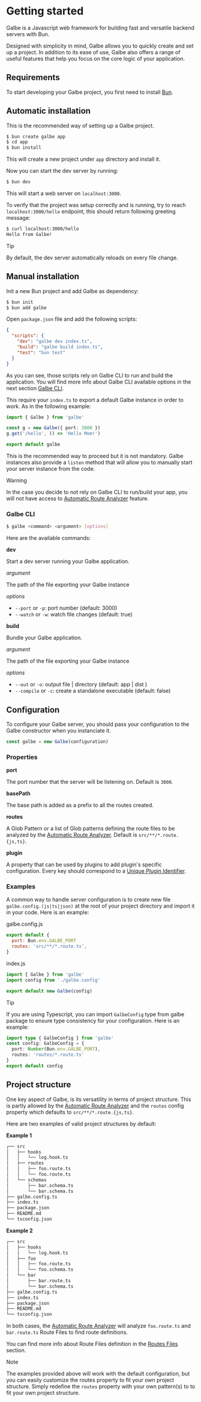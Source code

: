 # Getting started

Galbe is a Javascript web framework for building fast and versatile backend servers with Bun.

Designed with simplicity in mind, Galbe allows you to quickly create and set up a project. In addition to its ease of use, Galbe also offers a range of useful features that help you focus on the core logic of your application.

## Requirements

To start developing your Galbe project, you first need to install [Bun](https://bun.sh).

## Automatic installation

This is the recommended way of setting up a Galbe project.

```bash
$ bun create galbe app
$ cd app
$ bun install
```

This will create a new project under `app` directory and install it.

Now you can start the dev server by running:

```bash
$ bun dev
```

This will start a web server on `localhost:3000`.

To verify that the project was setup correctly and is running, try to reach `localhost:3000/hello` endpoint, this should return following greeting message:

```bash
$ curl localhost:3000/hello
Hello from Galbe!
```

> [!TIP]  
> By default, the dev server automatically reloads on every file change.

## Manual installation

Init a new Bun project and add Galbe as dependency:

```bash
$ bun init
$ bun add galbe
```

Open `package.json` file and add the following scripts:

```json
{
  "scripts": {
    "dev": "galbe dev index.ts",
    "build": "galbe build index.ts",
    "test": "bun test"
  }
}
```

As you can see, those scripts rely on Galbe CLI to run and build the application. You will find more info about Galbe CLI available options in the next section [Galbe CLI](#galbe-cli).

This require your `index.ts` to export a default Galbe instance in order to work. As in the following example:

```ts
import { Galbe } from 'galbe'

const g = new Galbe({ port: 3000 })
g.get('/hello', () => 'Hello Mom!')

export default galbe
```

This is the recommended way to proceed but it is not mandatory. Galbe instances also provide a `listen` method that will allow you to manually start your server instance from the code.

> [!WARNING]
> In the case you decide to not rely on Galbe CLI to run/build your app, you will not have access to [Automatic Route Analyzer](routes.md#automatic-route-analyzer) feature.

### Galbe CLI

```bash
$ galbe <command> <argument> [options]
```

Here are the available commands:

**dev**

Start a dev server running your Galbe application.

_argument_

The path of the file exporting your Galbe instance

_options_

- `--port` or `-p`: port number (default: 3000)
- `--watch` or `-w`: watch file changes (default: true)

**build**

Bundle your Galbe application.

_argument_

The path of the file exporting your Galbe instance

_options_

- `--out` or `-o`: output file | directory (default: app | dist )
- `--compile` or `-c`: create a standalone executable (default: false)

## Configuration

To configure your Galbe server, you should pass your configuration to the Galbe constructor when you instanciate it.

```ts
const galbe = new Galbe(configuration)
```

### Properties

**port**

The port number that the server will be listening on. Default is `3000`.

**basePath**

The base path is added as a prefix to all the routes created.

**routes**

A Glob Pattern or a list of Glob patterns defining the route files to be analyzed by the [Automatic Route Analyzer](routes.md#automatic-route-analyzer). Default is `src/**/*.route.{js,ts}`.

**plugin**

A property that can be used by plugins to add plugin's specific configuration. Every key should correspond to a [Unique Plugin Identifier](plugins.md).

### Examples

A common way to handle server configuration is to create new file `galbe.config.(js|ts|json)` at the root of your project directory and import it in your code. Here is an example:

galbe.config.js

```js
export default {
  port: Bun.env.GALBE_PORT
  routes: 'src/**/*.route.ts',
}
```

index.js

```js
import { Galbe } from 'galbe'
import config from './galbe.config'

export default new Galbe(config)
```

> [!TIP]  
> If you are using Typescript, you can import `GalbeConfig` type from galbe package to ensure type consistency for your configuration. Here is an example:
>
> ```ts
> import type { GalbeConfig } from 'galbe'
> const config: GalbeConfig = {
>   port: Number(Bun.env.GALBE_PORT),
>   routes: 'routes/*.route.ts'
> }
> export default config
> ```

## Project structure

One key aspect of Galbe, is its versatility in terms of project structure. This is partly allowed by the [Automatic Route Analyzer](routes.md#automatic-route-analyzer) and the `routes` config property which defaults to `src/**/*.route.{js,ts}`.

Here are two examples of valid project structures by default:

**Example 1**

```txt
┌── src
│   ├── hooks
│   │   └── log.hook.ts
│   ├── routes
│   │   ├── foo.route.ts
│   │   └── foo.route.ts
│   └── schemas
│       ├── bar.schema.ts
│       └── bar.schema.ts
├── galbe.config.ts
├── index.ts
├── package.json
├── README.md
└── tsconfig.json
```

**Example 2**

```txt
┌── src
│   ├── hooks
│   │   └── log.hook.ts
│   ├── foo
│   │   ├── foo.route.ts
│   │   └── foo.schema.ts
│   └── bar
│       ├── bar.route.ts
│       └── bar.schema.ts
├── galbe.config.ts
├── index.ts
├── package.json
├── README.md
└── tsconfig.json
```

In both cases, the [Automatic Route Analyzer](routes.md#automatic-route-analyzer) will analyze `foo.route.ts` and `bar.route.ts` Route Files to find route definitions.

You can find more info about Route Files definition in the [Routes Files](routes.md#route-files) section.

> [!NOTE]
> The examples provided above will work with the default configuration, but you can easily customize the routes property to fit your own project structure. Simply redefine the `routes` property with your own pattern(s) to to fit your own project structure.
